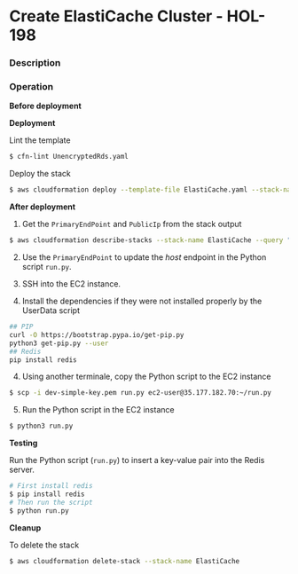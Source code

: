 # Create ElastiCache Cluster - HOL-198

### Description

### Operation

**Before deployment**

**Deployment**

Lint the template

```bash
$ cfn-lint UnencryptedRds.yaml
```

Deploy the stack

```bash
$ aws cloudformation deploy --template-file ElastiCache.yaml --stack-name ElastiCache  --parameter-overrides file://private-parameters.json
```

**After deployment**

1. Get the `PrimaryEndPoint` and `PublicIp` from the stack output

```bash
$ aws cloudformation describe-stacks --stack-name ElastiCache --query "Stacks[0].Outputs"
```

2. Use the `PrimaryEndPoint` to update the _host_ endpoint in the Python script `run.py`.

3. SSH into the EC2 instance.
4. Install the dependencies if they were not installed properly by the UserData script

```bash
## PIP
curl -O https://bootstrap.pypa.io/get-pip.py
python3 get-pip.py --user
## Redis
pip install redis
```

4. Using another terminale, copy the Python script to the EC2 instance

```bash
$ scp -i dev-simple-key.pem run.py ec2-user@35.177.182.70:~/run.py
```

5. Run the Python script in the EC2 instance

```bash
$ python3 run.py
```

**Testing**

Run the Python script (`run.py`) to insert a key-value pair into the Redis server.

```bash
# First install redis
$ pip install redis
# Then run the script
$ python run.py
```

**Cleanup**

To delete the stack

```bash
$ aws cloudformation delete-stack --stack-name ElastiCache
```
